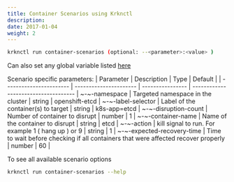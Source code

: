 ```yaml
---
title: Container Scenarios using Krknctl
description: 
date: 2017-01-04
weight: 2
---
```


```bash
krknctl run container-scenarios (optional: --<parameter>:<value> )
```

Can also set any global variable listed [here](../all-scenario-env-krknctl.md)


Scenario specific parameters: 
| Parameter      | Description    | Type      |  Default | 
| ----------------------- | ----------------------    | ----------------  | ------------------------------------ |
~-~-namespace | Targeted namespace in the cluster | string | openshift-etcd | 
~-~-label-selector | Label of the container(s) to target | string | k8s-app=etcd | 
~-~-disruption-count | Number of container to disrupt | number | 1 | 
~-~-container-name | Name of the container to disrupt | string | etcd | 
~-~-action | kill signal to run. For example 1 ( hang up ) or 9 | string | 1 | 
~-~-expected-recovery-time | Time to wait before checking if all containers that were affected recover properly | number | 60 | 


To see all available scenario options 
```bash
krknctl run container-scenarios --help 
```
